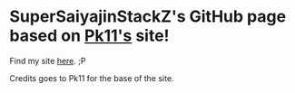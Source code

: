 # SuperSaiyajinStackZ's GitHub page based on [Pk11's](https://github.com/Epicpkmn11/pk11.us) site!

Find my site [here](https://supersaiyajinstackz.github.io/). ;P

Credits goes to Pk11 for the base of the site.